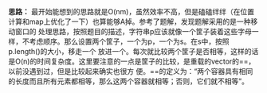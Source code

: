 **思路：** 最开始能想到的思路就是O(nm)，虽然效率不高，但是磕磕绊绊（在位置计算和map上优化了一下）也算能够A掉。参考了题解，发现题解采用的是一种移动窗口的
处理思路，按照题目的描述，字符串p应该就像一个筐子装着这些字母一样，不考虑顺序。那么设置两个筐子，一个为p，一个为s。在s中，按照p.length()的大小，移走一个
放进一个。每次就比较两个筐子是否相等，这样的话是O(n)的时间复杂度。这里要注意的一点是筐子的比较，是重载的vector的==，以前没遇到过，但是比较起来确实也很方
便。==的定义为：“两个容器具有相同的长度而且所有元素都相等，那么这两个容器就相等；否则，它们就不相等”。
